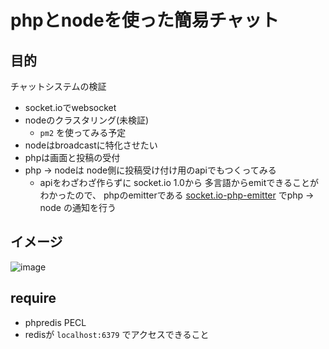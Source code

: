 # phpとnodeを使った簡易チャット

## 目的

チャットシステムの検証  

* socket.ioでwebsocket
* nodeのクラスタリング(未検証)
    * `pm2` を使ってみる予定
* nodeはbroadcastに特化させたい
* phpは画面と投稿の受付
* php -> nodeは node側に投稿受け付け用のapiでもつくってみる
    * apiをわざわざ作らずに socket.io 1.0から 多言語からemitできることがわかったので、 phpのemitterである [socket.io-php-emitter](https://github.com/rase-/socket.io-php-emitter) でphp -> node の通知を行う

## イメージ
![image](https://dl.dropboxusercontent.com/u/1193948/%E5%86%99%E7%9C%9F%202015-08-12%2016%2041%2000.jpg)

## require

* phpredis PECL
* redisが `localhost:6379` でアクセスできること
